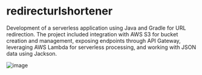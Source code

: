# redirecturlshortener

Development of a serverless application using Java and Gradle for URL redirection. The project included integration with AWS S3 for bucket creation and management, exposing endpoints through API Gateway, leveraging AWS Lambda for serverless processing, and working with JSON data using Jackson.

![image](https://github.com/user-attachments/assets/14cd6199-ebaa-45ab-be36-f7ad250bf6a9)
